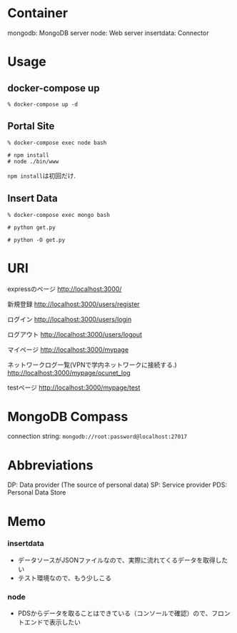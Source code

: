 # Container

mongodb: MongoDB server
node: Web server
insertdata: Connector

# Usage

## docker-compose up

```:コンテナの立ち上げ
% docker-compose up -d
```

## Portal Site

```:実行中のコンテナに入る
% docker-compose exec node bash
```

```:サーバの実行
# npm install
# node ./bin/www
```

`npm install`は初回だけ.

## Insert Data

```:実行中のコンテナに入る
% docker-compose exec mongo bash
```

```:コネクタの動作確認(テスト)
# python get.py
```

```:mongodbにjsonファイルから得たデータを格納
# python -O get.py
```

# URI

expressのページ
[http://localhost:3000/](http://localhost:3000/)

新規登録
[http://localhost:3000/users/register](http://localhost:3000/users/register)

ログイン
[http://localhost:3000/users/login](http://localhost:3000/users/login)

ログアウト
[http://localhost:3000/users/logout](http://localhost:3000/users/logout)

マイページ
[http://localhost:3000/mypage](http://localhost:3000/mypage)

ネットワークログ一覧(VPNで学内ネットワークに接続する.)
[http://localhost:3000/mypage/ocunet_log](http://localhost:3000/mypage/ocunet_log)

testページ
[http://localhost:3000/mypage/test](http://localhost:3000/mypage/test)


# MongoDB Compass

connection string: `mongodb://root:password@localhost:27017`

# Abbreviations

DP: Data provider (The source of personal data)
SP: Service provider
PDS: Personal Data Store

# Memo

### insertdata
- データソースがJSONファイルなので、実際に流れてくるデータを取得したい
- テスト環境なので、もう少しこる

### node
- PDSからデータを取ることはできている（コンソールで確認）ので、フロントエンドで表示したい